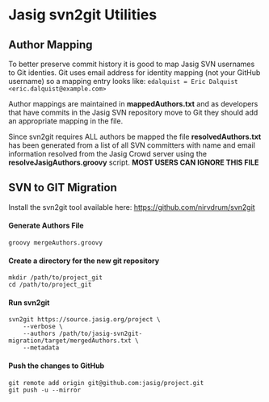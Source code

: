 # Jasig svn2git Utilities

## Author Mapping
To better preserve commit history it is good to map Jasig SVN usernames to Git identies. Git uses
email address for identity mapping (not your GitHub username) so a mapping entry looks like:
```edalquist = Eric Dalquist <eric.dalquist@example.com>```

Author mappings are maintained in **mappedAuthors.txt** and as developers that have commits in the
Jasig SVN repository move to Git they should add an appropriate mapping in the file.

Since svn2git requires ALL authors be mapped the file **resolvedAuthors.txt** has been generated
from a list of all SVN committers with name and email information resolved from the Jasig Crowd
server using the **resolveJasigAuthors.groovy** script. **MOST USERS CAN IGNORE THIS FILE**

## SVN to GIT Migration
Install the svn2git tool available here: https://github.com/nirvdrum/svn2git

#### Generate Authors File
    groovy mergeAuthors.groovy

#### Create a directory for the new git repository
    mkdir /path/to/project_git
    cd /path/to/project_git

#### Run svn2git
    svn2git https://source.jasig.org/project \
        --verbose \
        --authors /path/to/jasig-svn2git-migration/target/mergedAuthors.txt \
        --metadata

#### Push the changes to GitHub
    git remote add origin git@github.com:jasig/project.git
    git push -u --mirror
